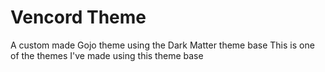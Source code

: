 # Vencord Theme
A custom made Gojo theme using the Dark Matter theme base
This is one of the themes I've made using this theme base
